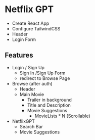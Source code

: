# Netflix GPT

- Create React App
- Configure TailwindCSS
- Header
- Login Form

## Features

- Login / Sign Up
  - Sign In /Sign Up Form
  - redirect to Browse Page
- Browse (after auth)
  - Header
  - Main Movie
    - Trailer in background
    - Title and Description
    - Movie Suggestions
      - MovieLists * N (Scrollable)
- NetflixGPT
  - Search Bar
  - Movie Suggestions

